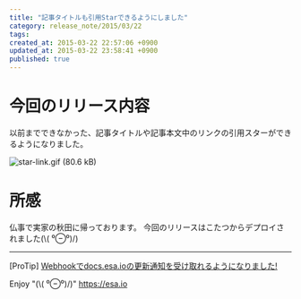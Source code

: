 ```yaml
---
title: "記事タイトルも引用Starできるようにしました"
category: release_note/2015/03/22
tags: 
created_at: 2015-03-22 22:57:06 +0900
updated_at: 2015-03-22 23:58:41 +0900
published: true
---
```


# 今回のリリース内容

以前までできなかった、記事タイトルや記事本文中のリンクの引用スターができるようになりました。

![star-link.gif (80.6 kB)](https://img.esa.io/uploads/production/attachments/105/2015/03/22/1/8c72156c-e7cb-42ee-8391-9c7d15bdec6f.gif)

# 所感

仏事で実家の秋田に帰っております。
今回のリリースはこたつからデプロイされました(\\( ⁰⊖⁰)/)

---
[ProTip] [Webhookでdocs.esa.ioの更新通知を受け取れるようになりました!](/posts/73) 

Enjoy "(\\( ⁰⊖⁰)/)"
https://esa.io

